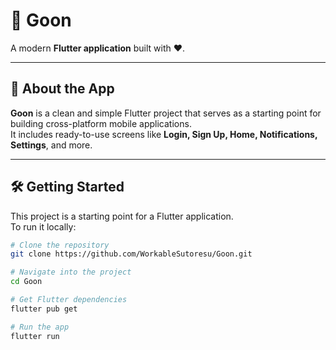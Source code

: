 # 🚀 Goon

A modern **Flutter application** built with ❤️.  

---

## 📱 About the App
**Goon** is a clean and simple Flutter project that serves as a starting point for building cross-platform mobile applications.  
It includes ready-to-use screens like **Login, Sign Up, Home, Notifications, Settings**, and more.  

---

## 🛠️ Getting Started

This project is a starting point for a Flutter application.  
To run it locally:

```bash
# Clone the repository
git clone https://github.com/WorkableSutoresu/Goon.git

# Navigate into the project
cd Goon

# Get Flutter dependencies
flutter pub get

# Run the app
flutter run
